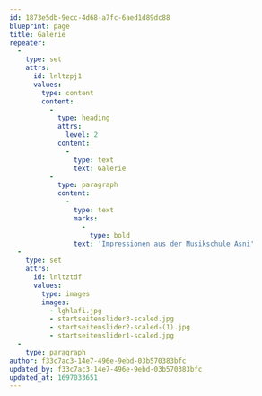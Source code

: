 ```yaml
---
id: 1873e5db-9ecc-4d68-a7fc-6aed1d89dc88
blueprint: page
title: Galerie
repeater:
  -
    type: set
    attrs:
      id: lnltzpj1
      values:
        type: content
        content:
          -
            type: heading
            attrs:
              level: 2
            content:
              -
                type: text
                text: Galerie
          -
            type: paragraph
            content:
              -
                type: text
                marks:
                  -
                    type: bold
                text: 'Impressionen aus der Musikschule Asni'
  -
    type: set
    attrs:
      id: lnltztdf
      values:
        type: images
        images:
          - lghlafi.jpg
          - startseitenslider3-scaled.jpg
          - startseitenslider2-scaled-(1).jpg
          - startseitenslider1-scaled.jpg
  -
    type: paragraph
author: f33c7ac3-14e7-496e-9ebd-03b570383bfc
updated_by: f33c7ac3-14e7-496e-9ebd-03b570383bfc
updated_at: 1697033651
---
```

